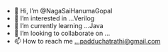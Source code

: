 - 👋 Hi, I’m @NagaSaiHanumaGopal
- 👀 I’m interested in ...Verilog
- 🌱 I’m currently learning ...Java
- 💞️ I’m looking to collaborate on ...
- 📫 How to reach me ...padduchatrathi@gmail.com

<!---
NagaSaiHanumaGopal/NagaSaiHanumaGopal is a ✨ special ✨ repository because its `README.md` (this file) appears on your GitHub profile.
You can click the Preview link to take a look at your changes.
--->
